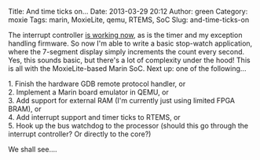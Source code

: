 Title: And time ticks on...
Date: 2013-03-29 20:12
Author: green
Category: moxie
Tags: marin, MoxieLite, qemu, RTEMS, SoC
Slug: and-time-ticks-on

The interrupt controller [is working now][], as is the timer and my
exception handling firmware. So now I'm able to write a basic stop-watch
application, where the 7-segment display simply increments the count
every second. Yes, this sounds basic, but there's a lot of complexity
under the hood! This is all with the MoxieLite-based Marin SoC. Next up:
one of the following...

​1. Finish the hardware GDB remote protocol handler, or  
2. Implement a Marin board emulator in QEMU, or  
3. Add support for external RAM (I'm currently just using limited FPGA
BRAM), or  
4. Add interrupt support and timer ticks to RTEMS, or  
5. Hook up the bus watchdog to the processor (should this go through
the interrupt controller? Or directly to the core?)

We shall see....

  [is working now]: https://github.com/atgreen/moxie-cores/commit/0e44d0f29a2f05ef7f99fb1fc5d670d7f99d7c0b
